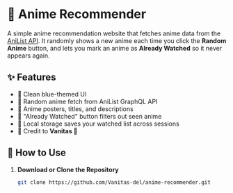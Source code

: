 # 🌌 Anime Recommender

A simple anime recommendation website that fetches anime data from the [AniList API](https://anilist.co). It randomly shows a new anime each time you click the **Random Anime** button, and lets you mark an anime as **Already Watched** so it never appears again.

## ✨ Features

- 🔹 Clean blue-themed UI
- 🔹 Random anime fetch from AniList GraphQL API
- 🔹 Anime posters, titles, and descriptions
- 🔹 "Already Watched" button filters out seen anime
- 🔹 Local storage saves your watched list across sessions
- 🔹 Credit to **Vanitas 👑**

## 🚀 How to Use

1. **Download or Clone the Repository**
   ```bash
   git clone https://github.com/Vanitas-del/anime-recommender.git
   
